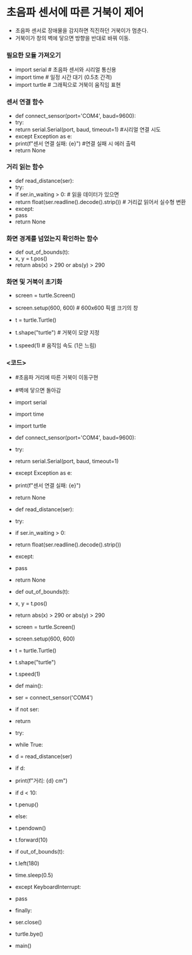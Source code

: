 # 초음파 센서에 따른 거북이 제어
- 초음파 센서로 장애물을 감지하면 직진하던 거북이가 멈춘다.
- 거북이가 창의 벽에 닿으면 방향을 반대로 바꿔 이동.

### 필요한 모듈 가져오기
- import serial      # 초음파 센서와 시리얼 통신용
- import time        # 일정 시간 대기 (0.5초 간격)
- import turtle      # 그래픽으로 거북이 움직임 표현

### 센서 연결 함수
- def connect_sensor(port='COM4', baud=9600):
-  try:
-  return serial.Serial(port, baud, timeout=1)  #시리얼 연결 시도
-   except Exception as e:
-   print(f"센서 연결 실패: {e}")  #연결 실패 시 에러 출력
-   return None

### 거리 읽는 함수
- def read_distance(ser):
-    try:
-  if ser.in_waiting > 0:  # 읽을 데이터가 있으면
-   return float(ser.readline().decode().strip())  # 거리값 읽어서 실수형 변환
-    except:
-   pass
-    return None

### 화면 경계를 넘었는지 확인하는 함수
- def out_of_bounds(t):
-  x, y = t.pos()
-  return abs(x) > 290 or abs(y) > 290

### 화면 및 거북이 초기화
- screen = turtle.Screen()
- screen.setup(600, 600)  # 600x600 픽셀 크기의 창

- t = turtle.Turtle()
- t.shape("turtle")       # 거북이 모양 지정
- t.speed(1)              # 움직임 속도 (1은 느림)

### <코드>
- #초음파 거리에 따른 거북이 이동구현
- #벽에 닿으면 돌아감

- import serial
- import time
- import turtle


- def connect_sensor(port='COM4', baud=9600):
- try:
- return serial.Serial(port, baud, timeout=1)
- except Exception as e:
- print(f"센서 연결 실패: {e}")
- return None

- def read_distance(ser):
- try:
- if ser.in_waiting > 0:
- return float(ser.readline().decode().strip())
- except:
- pass
- return None

- def out_of_bounds(t):
- x, y = t.pos()
- return abs(x) > 290 or abs(y) > 290

- screen = turtle.Screen()
- screen.setup(600, 600)
- t = turtle.Turtle()
- t.shape("turtle")
- t.speed(1)

- def main():
- ser = connect_sensor('COM4')
- if not ser:
- return

- try:
- while True:
- d = read_distance(ser)
- if d:
- print(f"거리: {d} cm")
- if d < 10:
- t.penup()
- else:
- t.pendown()
- t.forward(10)
- if out_of_bounds(t):
- t.left(180)
- time.sleep(0.5)
- except KeyboardInterrupt:
- pass
- finally:
- ser.close()
- turtle.bye()
- main()



